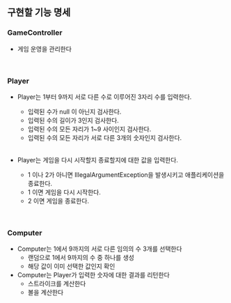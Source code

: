 ## 구현할 기능 명세

### GameController
- 게임 운영을 관리한다

<br/>

 ### Player
- Player는 1부터 9까지 서로 다른 수로 이루어진 3자리 수를 입력한다.
   - 입력된 수가 null 이 아닌지 검사한다.
   - 입력된 수의 길이가 3인지 검사한다.
   - 입력된 수의 모든 자리가 1~9 사이인지 검사한다.
   - 입력된 수의 모든 자리가 서로 다른 3개의 숫자인지 검사한다.

   <br/>

- Player는 게임을 다시 시작할지 종료할지에 대한 값을 입력한다.
  - 1 이나 2가 아니면 IllegalArgumentException을 발생시키고 애플리케이션을 종료한다.
  - 1 이면 게임을 다시 시작한다.
  - 2 이면 게임을 종료한다.
  
<br/>

### Computer
- Computer는 1에서 9까지의 서로 다른 임의의 수 3개를 선택한다
  - 랜덤으로 1에서 9까지의 수 중 하나를 생성
  - 해당 값이 이미 선택한 값인지 확인
- Computer는 Player가 입력한 숫자에 대한 결과를 리턴한다
  - 스트라이크를 계산한다
  - 볼을 계산한다
